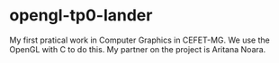 # opengl-tp0-lander
My first pratical work in Computer Graphics in CEFET-MG. We use the OpenGL with C to do this. My partner on the project is Aritana Noara.

